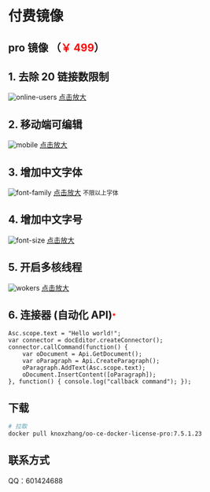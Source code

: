 # 付费镜像

## pro 镜像 （<span style="color:red">￥ 499</span>）

<!-- <span style="color:#000000;font-size:16px;text-decoration:line-through">￥99.00</span> -->

## 1. 去除 20 链接数限制

![online-users](/pay/online-users.png)
<a href="../pay/online-users.png" target="_blank">点击放大</a>

## 2. 移动端可编辑 <span style="color:red;font-size:14px"></span>

![mobile](/pay/mobile.png)
<a href="../pay/mobile.png" target="_blank">点击放大</a>

## 3. 增加中文字体

![font-family](/pay/font-family.png)
<a href="../pay/font-family.png" target="_blank">点击放大</a>
<span style="font-size:12px">不限以上字体</span>

## 4. 增加中文字号

![font-size](/pay/font-size.png)
<a href="../pay/font-size.png" target="_blank">点击放大</a>

## 5. 开启多核线程 <span style="color:red;font-size:14px"></span>

![wokers](/pay/wokers.png)
<a href="../pay/wokers.png" target="_blank">点击放大</a>

## 6. 连接器 (自动化 API)<span style="color:red;font-size:14px">*</span>

```vue
Asc.scope.text = "Hello world!";
var connector = docEditor.createConnector();
connector.callCommand(function() {
    var oDocument = Api.GetDocument();
    var oParagraph = Api.CreateParagraph();
    oParagraph.AddText(Asc.scope.text);
    oDocument.InsertContent([oParagraph]);
}, function() { console.log("callback command"); });

```

<!-- ## 6. 新增 sdkjsapi <span style="color:red;font-size:14px">(制作中)</span>

可以调用 `sdk` 的所有 `api` 方法，包含范围（pc、移动端，Documents（docx）、Spreadsheets（xlsx）、Presentations(pptx)） -->
## 下载

```sh
# 拉取
docker pull knoxzhang/oo-ce-docker-license-pro:7.5.1.23

```

## 联系方式

QQ：601424688

<script setup>
import Footer from '../../components/Footer.vue'
</script>

<Footer tip=" "/>
